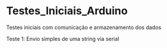 # Testes_Iniciais_Arduino
Testes iniciais com comunicação e armazenamento dos dados

Teste 1:
Envio simples de uma string via serial
